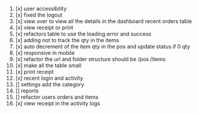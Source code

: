 1. [x] user accessibility
2. [x] fixed the logout
3. [x] view over to view all the details in the dashboard recent orders table
4. [x] view receipt or print
5. [x] refactors table to use the loading error and success
6. [x] adding not to track the qty in the items
7. [x] auto decrement of the item qty in the pos and update status if 0 qty
8. [x] responsive in mobile
9. [x] refactor the url and folder structure should be /pos /items
10. [x] make all the table small 
11. [x] print receipt
12. [x] recent login and activity
13. [] settings add the category
14. [] reports
15. [] refactor users orders and items
16. [x] view receipt in the activity logs